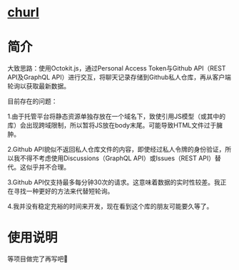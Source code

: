 # [churl](https://churl.netlify.app/)

# 简介

大致思路：使用Octokit.js，通过Personal Access Token与Github API（REST API及GraphQL API）进行交互，将聊天记录存储到Github私人仓库，再从客户端轮询以获取最新数据。

目前存在的问题：

1.由于托管平台将静态资源单独存放在一个域名下，致使引用JS模型（或其中的库）会出现跨域限制，所以暂将JS放在body末尾。可能导致HTML文件过于臃肿。

2.Github API貌似不返回私人仓库文件的内容，即使经过私人令牌的身份验证，所以我不得不考虑使用Discussions（GraphQL API）或Issues（REST API）替代。这似乎并不合理。

3.Github API仅支持最多每分钟30次的请求。这意味着数据的实时性较差。我正在寻找一种更好的方法来代替短轮询。

4.我并没有稳定充裕的时间来开发，现在看到这个库的朋友可能要久等了。

# 使用说明

等项目做完了再写吧🦄
